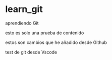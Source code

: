 # learn_git
aprendiendo Git

esto es solo una prueba de contenido

estos son cambios que he añadido desde Github


test de git desde Vscode


